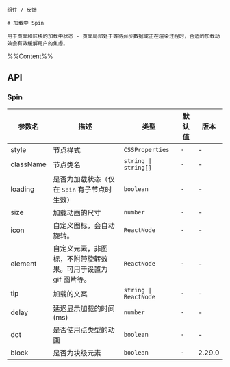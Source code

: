 `````
组件 / 反馈

# 加载中 Spin

用于页面和区块的加载中状态 - 页面局部处于等待异步数据或正在渲染过程时，合适的加载动效会有效缓解用户的焦虑。
`````

%%Content%%

## API
### Spin

|参数名|描述|类型|默认值|版本|
|---|---|---|---|---|
|style|节点样式|`CSSProperties`|`-`|-|
|className|节点类名|`string \| string[]`|`-`|-|
|loading|是否为加载状态（仅在 `Spin` 有子节点时生效）|`boolean`|`-`|-|
|size|加载动画的尺寸|`number`|`-`|-|
|icon|自定义图标，会自动旋转。|`ReactNode`|`-`|-|
|element|自定义元素，非图标，不附带旋转效果。可用于设置为 gif 图片等。|`ReactNode`|`-`|-|
|tip|加载的文案|`string \| ReactNode`|`-`|-|
|delay|延迟显示加载的时间 (ms)|`number`|`-`|-|
|dot|是否使用点类型的动画|`boolean`|`-`|-|
|block|是否为块级元素|`boolean`|`-`|2.29.0|
